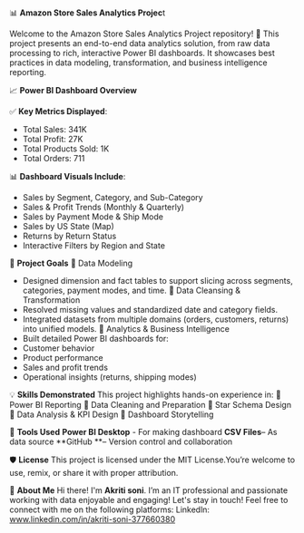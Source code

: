 📊 **Amazon Store Sales Analytics Projec**t

Welcome to the Amazon Store Sales Analytics Project repository! 🚀
This project presents an end-to-end data analytics solution, from raw data processing to rich, interactive Power BI dashboards. It showcases best practices in data modeling, transformation, and business intelligence reporting.

📈 **Power BI Dashboard Overview**

✅ **Key Metrics Displayed**:
- Total Sales: 341K
- Total Profit: 27K
- Total Products Sold: 1K
- Total Orders: 711


📊 **Dashboard Visuals Include**:
- Sales by Segment, Category, and Sub-Category
- Sales & Profit Trends (Monthly & Quarterly)
- Sales by Payment Mode & Ship Mode
- Sales by US State (Map)
- Returns by Return Status
- Interactive Filters by Region and State


🧠 **Project Goals**
🔹 Data Modeling
- Designed dimension and fact tables to support slicing across segments, categories, payment modes, and time.
🔹 Data Cleansing & Transformation
- Resolved missing values and standardized date and category fields.
- Integrated datasets from multiple domains (orders, customers, returns) into unified models.
🔹 Analytics & Business Intelligence
- Built detailed Power BI dashboards for:
- Customer behavior
- Product performance
- Sales and profit trends
- Operational insights (returns, shipping modes)

💡 **Skills Demonstrated**
This project highlights hands-on experience in:
🔹 Power BI Reporting
🔹 Data Cleaning and Preparation
🔹 Star Schema Design
🔹 Data Analysis & KPI Design
🔹 Dashboard Storytelling

📌 **Tools Used**
**Power BI Desktop** - For making dashboard
**CSV Files**– As data source
**GitHub **– Version control and collaboration

🛡️ **License**
This project is licensed under the MIT License.You’re welcome to use, remix, or share it with proper attribution.

🌟 **About Me**
Hi there! I'm **Akriti soni**. I’m an IT professional and passionate working with data enjoyable and engaging!
Let's stay in touch! Feel free to connect with me on the following platforms:
Linkedln: www.linkedin.com/in/akriti-soni-377660380
